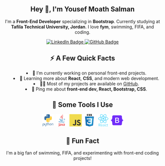 <h2 style="text-align: center;">Hey 👋, I'm Yousef Moath Salman</h2>
<p style="text-align: center;">I'm a <strong>Front-End Developer</strong> specializing in <strong>Bootstrap</strong>. Currently studying at <strong>Tafila Technical University, Jordan</strong>. I love <strong>fym</strong>, swimming, FIFA, and coding.</p>

<p style="text-align: center;">
  <a href="https://www.linkedin.com/in/yousef-salman-27b19a33a/overlay/about-this-profile/?lipi=urn%3Ali%3Apage%3Ad_flagship3_profile_view_base%3BsE0JqCxDSq%2B5wtby%2FxET3A%3D%3D">
    <img src="https://img.shields.io/badge/-LinkedIn-0077B5?style=flat-square&logo=LinkedIn" alt="LinkedIn Badge">
  </a>
  <a href="https://github.com/yusefalsalman">
    <img src="https://img.shields.io/badge/-GitHub-181717?style=flat-square&logo=github" alt="GitHub Badge">
  </a>
</p>

<h2 style="text-align: center;">⚡️ A Few Quick Facts</h2>
<ul style="list-style-position: inside; text-align: center;">
  <li>🔭 I’m currently working on personal front-end projects.</li>
  <li>🧐 Learning more about <strong>React</strong>, <strong>CSS</strong>, and modern web development.</li>
  <li>👨‍💻 Most of my projects are available on <a href="https://github.com/yusefalsalman">GitHub</a>.</li>
  <li>💬 Ping me about <strong>front-end dev, React, Bootstrap, CSS</strong>.</li>
</ul>

<h2 style="text-align: center;">🚀 Some Tools I Use</h2>
<p style="text-align: center;">
  <img src="https://raw.githubusercontent.com/devicons/devicon/master/icons/python/python-original-wordmark.svg" alt="python" width="40" height="40" />
  <img src="https://raw.githubusercontent.com/devicons/devicon/master/icons/java/java-original-wordmark.svg" alt="java" width="40" height="40" />
  <img src="https://raw.githubusercontent.com/devicons/devicon/master/icons/javascript/javascript-original.svg" alt="javascript" width="40" height="40" />
  <img src="https://raw.githubusercontent.com/devicons/devicon/master/icons/css3/css3-original-wordmark.svg" alt="css3" width="40" height="40" />
  <img src="https://raw.githubusercontent.com/devicons/devicon/master/icons/react/react-original-wordmark.svg" alt="react" width="40" height="40" />
  <img src="https://raw.githubusercontent.com/devicons/devicon/master/icons/bootstrap/bootstrap-plain.svg" alt="bootstrap" width="40" height="40" />
</p>

<h2 style="text-align: center;">🎉 Fun Fact</h2>
<p style="text-align: center;">I'm a big fan of swimming, FIFA, and experimenting with front-end coding projects!</p>
